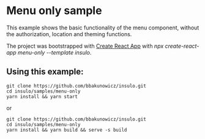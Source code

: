 # Menu only sample

This example shows the basic functionality of the menu component, without the authorization, location and theming functions.

The project was bootstrapped with [Create React App](https://github.com/facebook/create-react-app) with *npx create-react-app menu-only --template insulo*.

## Using this example:
```
git clone https://github.com/bbakunowicz/insulo.git
cd insulo/samples/menu-only
yarn install && yarn start
```
or
```
git clone https://github.com/bbakunowicz/insulo.git
cd insulo/samples/menu-only
yarn install && yarn build && serve -s build
```
